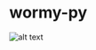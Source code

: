 # wormy-py

![alt text](https://raw.githubusercontent.com/daiLlew/wormy-py/feature/level-display/wormy.png)
